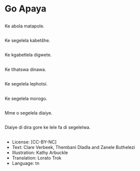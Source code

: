 # Go Apaya

##
Ke abola matapole.

##
Ke segelela kabetšhe.

##
Ke kgabetlela digwete.

##
Ke tlhatswa dinawa.

##
Ke segelela lephotsi.

##
Ke segelela morogo.

##
Mme o segelela diaiye.

##
Diaiye di dira gore ke
lele fa di segelelwa.

##
* License: [CC-BY-NC]
* Text: Clare Verbeek, Thembani Dladla and Zanele Buthelezi
* Illustration: Kathy Arbuckle
* Translation: Lorato Trok
* Language: tn

